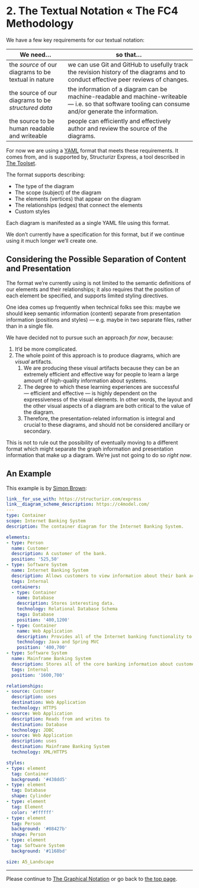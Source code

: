 # 2. The Textual Notation « The FC4 Methodology

We have a few key requirements for our textual notation:

| We need…                                             | so that…                                                     |
| ---------------------------------------------------- | ------------------------------------------------------------ |
| the _source_ of our diagrams to be textual in nature | we can use Git and GitHub to usefully track the revision history of the diagrams and to conduct effective peer reviews of changes. |
| the source of our diagrams to be _structured data_   | the information of a diagram can be machine-readable and machine-writeable — i.e. so that software tooling can consume and/or generate the information. |
| the source to be human readable and writeable        | people can efficiently and effectively author and review the source of the diagrams. |

For now we are using a [YAML](http://yaml.org) format that meets these requirements. It comes from, and is supported by, Structurizr Express, a tool described in [The Toolset](toolset.md).

The format supports describing:

* The type of the diagram
* The scope (subject) of the diagram
* The elements (vertices) that appear on the diagram
* The relationships (edges) that connect the elements
* Custom styles

Each diagram is manifested as a single YAML file using this format.

We don’t currently have a specification for this format, but if we continue using it much longer we’ll create one.

## Considering the Possible Separation of Content and Presentation

The format we’re currently using is not limited to the semantic definitions of our elements and their relationships; it also requires that the position of each element be specified, and supports limited styling directives.

One idea comes up frequently when technical folks see this: maybe we should keep semantic information (content) separate from presentation information (positions and styles) — e.g. maybe in two separate files, rather than in a single file.

We have decided not to pursue such an approach *for now*, because:

1. It’d be more complicated.
2. The whole point of this approach is to produce diagrams, which are _visual_ artifacts.
   1. We are producing these visual artifacts because they can be an extremely efficient and effective way for people to learn a large amount of high-quality information about systems.
   2. The degree to which these learning experiences are successful — efficient and effective — is highly dependent on the expressiveness of the visual elements. In other words, the layout and the other visual aspects of a diagram are both critical to the value of the diagram.
   3. Therefore, the presentation-related information is integral and crucial to these diagrams, and should not be considered ancillary or secondary.

This is not to rule out the possibility of eventually moving to a different format which might separate the graph information and presentation information that make up a diagram. We’re just not going to do so _right now_.

## An Example

This example is by [Simon Brown](http://simonbrown.je/):

```yaml
link__for_use_with: https://structurizr.com/express
link__diagram_scheme_description: https://c4model.com/
---
type: Container
scope: Internet Banking System
description: The container diagram for the Internet Banking System.

elements:
- type: Person
  name: Customer
  description: A customer of the bank.
  position: '525,50'
- type: Software System
  name: Internet Banking System
  description: Allows customers to view information about their bank accounts and make payments.
  tags: Internal
  containers:
  - type: Container
    name: Database
    description: Stores interesting data.
    technology: Relational Database Schema
    tags: Database
    position: '400,1200'
  - type: Container
    name: Web Application
    description: Provides all of the Internet banking functionality to customers.
    technology: Java and Spring MVC
    position: '400,700'
- type: Software System
  name: Mainframe Banking System
  description: Stores all of the core banking information about customers, accounts, transactions, etc.
  tags: Internal
  position: '1600,700'

relationships:
- source: Customer
  description: uses
  destination: Web Application
  technology: HTTPS
- source: Web Application
  description: Reads from and writes to
  destination: Database
  technology: JDBC
- source: Web Application
  description: uses
  destination: Mainframe Banking System
  technology: XML/HTTPS

styles:
- type: element
  tag: Container
  background: '#438dd5'
- type: element
  tag: Database
  shape: Cylinder
- type: element
  tag: Element
  color: '#ffffff'
- type: element
  tag: Person
  background: '#08427b'
  shape: Person
- type: element
  tag: Software System
  background: '#1168bd'

size: A5_Landscape
```

----

Please continue to [The Graphical Notation](graphical_notation.md) or go back to [the top page](README.md).

